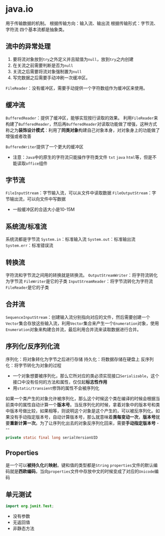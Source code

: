 # java.io

用于传输数据的机制。
根据传输方向：输入流、输出流
根据传输形式：字节流、字符流
四个基本流都是抽象类。

## 流中的异常处理

1. 要将流对象放到`try`之外定义并且赋值为`null`，放到`try`之内创建
2. 在关流之前需要判断是否为`null`
3. 关流之后需要将流对象强制置为`null`
4. 写完数据之后需要手动冲刷一次缓冲区。

`FileReader`：没有缓冲区，需要手动提供一个字符数组作为缓冲区来使用。

## 缓冲流

`BufferedReader`：提供了缓冲区，能够实现按行读取的效果。
利用`FileReader`来构建了`BufferedReader`，然后再`BufferedReader`对读取功能做了增强，这种方式称之为**装饰设计模式**：利用了**同类对象**构建自己对象本身，对对象身上的功能做了增强或者改善

`BufferedWriter`提供了一个更大的缓冲区
* 注意：`Java`中的原生的字符流只能操作字符类文件 `txt` `java` `html`等，但是不能读取`office`组件

## 字节流

`FileInputStream`：字节输入流，可以从文件中读取数据
`FileOutputStream`：字节输出流，可以向文件中写数据

* 一般缓冲区的合适大小是10-15M

## 系统流/标准流

系统流都是字节流
`System.in`：标准输入流
`System.out`：标准输出流
`System.err`：标准错误流

## 转换流

字符流和字节流之间用的转换就是转换流。
`OutputStreamWriter`：将字符流转化为字节流 `FileWriter`是它的子类
`InputStreamReader`：将字节流转化为字符流 `FileReader`是它的子类 

## 合并流

`SequenceInputStream`：创建输入流分别指向对应的文件，然后需要创建一个`Vector`集合存放这些输入流，利用`Vector`集合来产生一个`Enumeration`对象，使用`Enumeration`对象来构建合并流，最后利用合并流来读取数据进行合并。

## 序列化/反序列化流

序列化：将对象转化为字节之后进行存储
持久化：将数据存储在硬盘上
反序列化：将字节转化为对象的过程

* 一个对象想要被序列化，那么它所对应的类必须实现接口`Serializable`，这个接口中没有任何的方法和属性，仅仅起**标志性作用**
* 用`static/transient`修饰的属性不会被序列化

如果一个类产生的对象允许被序列化，那么这个时候这个类在编译的时候会根据当前类中的属性自动计算一个**版本号**。当反序列化的时候，拿着对象中的版本号和类中版本号做比较，如果相等，则说明这个对象是这个产生的，可以被反序列化。如果没有手动指定版本号，自动计算版本号，那么就意味着**类每变动一次**，**版本号**就要**重新计算一次**。为了让序列化出去的对象反序列化回来，需要**手动指定版本号** --- 

``` java
private static final long serialVersionUID
```

## Properties

是一个可以**被持久化**的**映射**。键和值的类型都是`String`
`properties`文件的默认编码就是**西欧编码**，当向`properties`文件中存放中文的时候变成了对应的`Unicode`编码

## 单元测试

``` java
import org.junit.Test;
```

* 没有参数
* 无返回值
* 非静态方法
